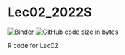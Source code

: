 # Lec02_2022S
[![Binder](https://mybinder.org/badge_logo.svg)](https://mybinder.org/v2/gh/ishii-futoshi/Lec02_2022S/HEAD?urlpath=rstudio)
![GitHub code size in bytes](https://img.shields.io/github/languages/code-size/ishii-futoshi/Lec02_2022S)

R code for Lec02
